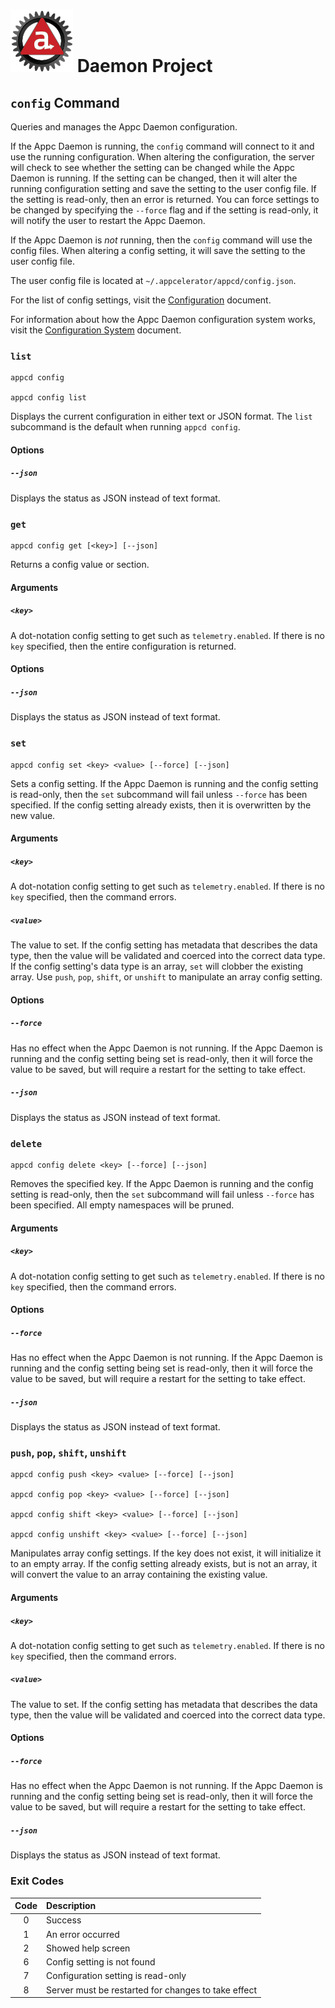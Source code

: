 # ![Appc Daemon logo](../images/appc-daemon.png) Daemon Project

## `config` Command

Queries and manages the Appc Daemon configuration.

If the Appc Daemon is running, the `config` command will connect to it and use the running
configuration. When altering the configuration, the server will check to see whether the setting can
be changed while the Appc Daemon is running. If the setting can be changed, then it will alter the
running configuration setting and save the setting to the user config file. If the setting is
read-only, then an error is returned. You can force settings to be changed by specifying the
`--force` flag and if the setting is read-only, it will notify the user to restart the Appc Daemon.

If the Appc Daemon is _not_ running, then the `config` command will use the config files. When
altering a config setting, it will save the setting to the user config file.

The user config file is located at `~/.appcelerator/appcd/config.json`.

For the list of config settings, visit the [Configuration](../Configuration.md) document.

For information about how the Appc Daemon configuration system works, visit the
[Configuration System](../Components/Configuration-System.md) document.

### `list`

```
appcd config

appcd config list
```

Displays the current configuration in either text or JSON format. The `list` subcommand is the
default when running `appcd config`.

#### Options

##### `--json`

Displays the status as JSON instead of text format.

### `get`

```
appcd config get [<key>] [--json]
```

Returns a config value or section.

#### Arguments

##### `<key>`

A dot-notation config setting to get such as `telemetry.enabled`. If there is no `key` specified,
then the entire configuration is returned.

#### Options

##### `--json`

Displays the status as JSON instead of text format.

### `set`

```
appcd config set <key> <value> [--force] [--json]
```

Sets a config setting. If the Appc Daemon is running and the config setting is read-only, then the
`set` subcommand will fail unless `--force` has been specified. If the config setting already
exists, then it is overwritten by the new value.

#### Arguments

##### `<key>`

A dot-notation config setting to get such as `telemetry.enabled`. If there is no `key` specified,
then the command errors.

##### `<value>`

The value to set. If the config setting has metadata that describes the data type, then the value
will be validated and coerced into the correct data type. If the config setting's data type is an
array, `set` will clobber the existing array. Use `push`, `pop`, `shift`, or `unshift` to manipulate
an array config setting.

#### Options

##### `--force`

Has no effect when the Appc Daemon is not running. If the Appc Daemon is running and the config
setting being set is read-only, then it will force the value to be saved, but will require a restart
for the setting to take effect.

##### `--json`

Displays the status as JSON instead of text format.

### `delete`

```
appcd config delete <key> [--force] [--json]
```

Removes the specified key. If the Appc Daemon is running and the config setting is read-only, then
the `set` subcommand will fail unless `--force` has been specified. All empty namespaces will be
pruned.

#### Arguments

##### `<key>`

A dot-notation config setting to get such as `telemetry.enabled`. If there is no `key` specified,
then the command errors.

#### Options

##### `--force`

Has no effect when the Appc Daemon is not running. If the Appc Daemon is running and the config
setting being set is read-only, then it will force the value to be saved, but will require a restart
for the setting to take effect.

##### `--json`

Displays the status as JSON instead of text format.

### `push`, `pop`, `shift`, `unshift`

```
appcd config push <key> <value> [--force] [--json]

appcd config pop <key> <value> [--force] [--json]

appcd config shift <key> <value> [--force] [--json]

appcd config unshift <key> <value> [--force] [--json]
```

Manipulates array config settings. If the key does not exist, it will initialize it to an empty
array. If the config setting already exists, but is not an array, it will convert the value to an
array containing the existing value.

#### Arguments

##### `<key>`

A dot-notation config setting to get such as `telemetry.enabled`. If there is no `key` specified,
then the command errors.

##### `<value>`

The value to set. If the config setting has metadata that describes the data type, then the value
will be validated and coerced into the correct data type.

#### Options

##### `--force`

Has no effect when the Appc Daemon is not running. If the Appc Daemon is running and the config
setting being set is read-only, then it will force the value to be saved, but will require a restart
for the setting to take effect.

##### `--json`

Displays the status as JSON instead of text format.

### Exit Codes

| Code  | Description                                          |
| :---: | :--------------------------------------------------- |
| 0     | Success                                              |
| 1     | An error occurred                                    |
| 2     | Showed help screen                                   |
| 6     | Config setting is not found                          |
| 7     | Configuration setting is read-only                   |
| 8     | Server must be restarted for changes to take effect  |
